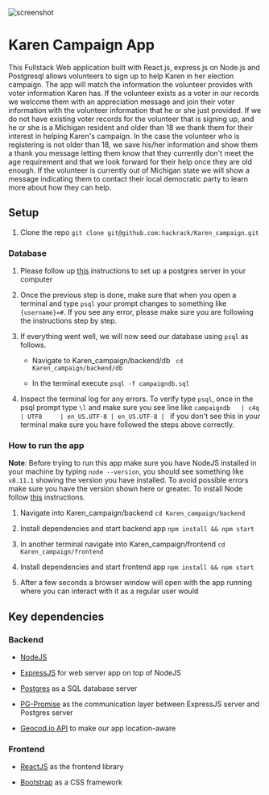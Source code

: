 ![screenshot](https://raw.githubusercontent.com/Karen_campaign/frontend/src/images/screenshot.png)

# Karen Campaign App
This Fullstack Web application built with React.js, express.js on Node.js and Postgresql allows volunteers to sign up to help Karen in her election campaign. The app will match the information the volunteer provides with voter information Karen has. If the volunteer exists as a voter in our records we welcome them with an appreciation message and join their voter information with the volunteer information that he or she just provided. If we do not have existing voter records for the volunteer that is signing up, and he or she is a Michigan resident and older than 18 we thank them for their interest in helping Karen's campaign. In the case the volunteer who is registering is not older than 18, we save his/her information and show them a thank you message letting them know that they currently don't meet the age requirement and that we look forward for their help once they are old enough. If the volunteer is currently out of Michigan state we will show a message indicating them to contact their local democratic party to learn more about how they can help.

## Setup
1. Clone the repo
```git clone git@github.com:hackrack/Karen_campaign.git```

### Database
1. Please follow up [this](https://github.com/C4Q/AC_4_Web/blob/169bf89960fe57ce7e5e7790df7dff691e1be1f6/units/deepdive/lessons/SQL/postgres.md) instructions to set up a postgres server in your computer

2. Once the previous step is done, make sure that when you open a terminal and type `psql` your prompt changes to something like `{username}=#`. If you see any error, please make sure you are following the instructions step by step.

3. If everything went well, we will now seed our database using `psql` as follows.

   * Navigate to Karen_campaign/backend/db
``` cd Karen_campaign/backend/db```

   * In the terminal execute ```psql -f campaigndb.sql```

4. Inspect the terminal log for any errors. To verify type `psql`, once in the psql prompt type `\l` and make sure you see line like
```campaigndb   | c4q      | UTF8     | en_US.UTF-8 | en_US.UTF-8 | ```
if you don't see this in your terminal make sure you have followed the steps above correctly.

### How to run the app

**Note**: Before trying to run this app make sure you have NodeJS installed in your machine by typing ```node --version```, you should see something like ```v8.11.1``` showing the version you have installed. To avoid possible errors make sure you have the version shown here or greater. To install Node follow [this](https://nodejs.org/en/download/) instructions.

1. Navigate into Karen_campaign/backend
```cd Karen_campaign/backend```

2. Install dependencies and start backend app
```npm install && npm start```

3. In another terminal navigate into Karen_campaign/frontend
```cd Karen_campaign/frontend```

4. Install dependencies and start frontend app
```npm install && npm start```

5. After a few seconds a browser window will open with the app running where you can interact with it as a regular user would

## Key dependencies
### Backend
- [NodeJS](https://nodejs.org/en/)

- [ExpressJS](https://expressjs.com/) for web server app on top of NodeJS

- [Postgres](https://www.postgresql.org/docs/current/static/index.html) as a SQL database server

- [PG-Promise](https://github.com/vitaly-t/pg-promise) as the communication layer between ExpressJS server and Postgres server

- [Geocod.io API](https://geocod.io/) to make our app location-aware

### Frontend
- [ReactJS](https://reactjs.org/) as the frontend library

- [Bootstrap](https://www.bootstrapcdn.com/) as a CSS framework
